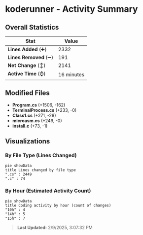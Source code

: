 # koderunner - Activity Summary 

## Overall Statistics

| Stat                   | Value                                                             |
| ---------------------- | ----------------------------------------------------------------- |
| **Lines Added** (➕)   | 2332                                          |
| **Lines Removed** (➖) | 191                                        |
| **Net Change** (↕)    | 2141                |
| **Active Time** (⌚)   | 16 minutes |


## Modified Files
- **Program.cs** (+1506, -162)
- **TerminalProcess.cs** (+233, -0)
- **Class1.cs** (+271, -28)
- **microasm.cs** (+249, -0)
- **install.c** (+73, -1)

## Visualizations

### By File Type (Lines Changed)

```mermaid
pie showData
title Lines changed by file type
".cs" : 2449
".c" : 74
```

### By Hour (Estimated Activity Count)

```mermaid
pie showData
title Coding activity by hour (count of changes)
"10h" : 4
"14h" : 5
"15h" : 7
```


> **Last Updated:** 2/9/2025, 3:07:32 PM